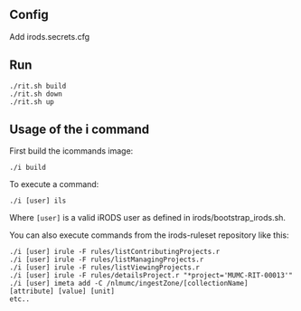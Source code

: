## Config
Add irods.secrets.cfg

## Run
```
./rit.sh build
./rit.sh down
./rit.sh up
```
## Usage of the i command
First build the icommands image:
```
./i build
```
To execute a command:
```
./i [user] ils
```
Where `[user]` is a valid iRODS user as defined in irods/bootstrap_irods.sh.

You can also execute commands from the irods-ruleset repository like this:
```
./i [user] irule -F rules/listContributingProjects.r
./i [user] irule -F rules/listManagingProjects.r
./i [user] irule -F rules/listViewingProjects.r
./i [user] irule -F rules/detailsProject.r "*project='MUMC-RIT-00013'"
./i [user] imeta add -C /nlmumc/ingestZone/[collectionName] [attribute] [value] [unit]
etc..
```


